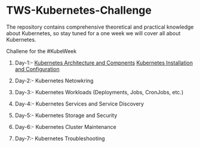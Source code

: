 # TWS-Kubernetes-Challenge
The repository contains comprehensive theoretical and practical knowledge about Kubernetes, so stay tuned for a one week we will cover all about Kubernetes.

Challene for the #KubeWeek

1. Day-1:- [Kubernetes Architecture and Compnents](https://github.com/chavhanshanku7/TWS-Kubernetes-Challenge/blob/main/kubernetes_architecture_and_components.md)
           [Kubernetes Installation and Configuration](https://github.com/chavhanshanku7/TWS-Kubernetes-Challenge/blob/main/kubernetes_installation_and_configuration.md)
   
2. Day-2:- Kubernetes Netowkring
   
3. Day-3:- Kubernetes Workloads (Deployments, Jobs, CronJobs, etc.)
   
4. Day-4:- Kubernetes Services and Service Discovery
   
5. Day-5:- Kubernetes Storage and Security
   
6. Day-6:- Kubernetes Cluster Maintenance
    
7. Day-7:- Kubernetes Troubleshooting
